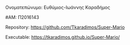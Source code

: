 Ονοματεπώνυμο:
 Ευθύμιος-Ιωάννης Καραδήμος
 
 #ΑΜ:
 Π2016143
 
 Repository:
 https://github.com/Tkaradimos/Super-Mario
 
 Executable:
 https://tkaradimos.github.io/Super-Mario/
